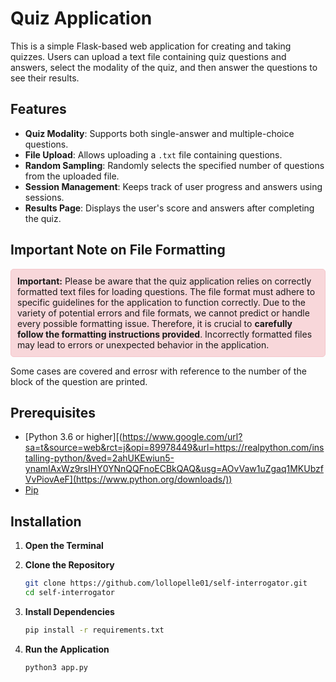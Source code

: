 # Quiz Application

This is a simple Flask-based web application for creating and taking quizzes. Users can upload a text file containing quiz questions and answers, select the modality of the quiz, and then answer the questions to see their results.

## Features

- **Quiz Modality**: Supports both single-answer and multiple-choice questions.
- **File Upload**: Allows uploading a `.txt` file containing questions.
- **Random Sampling**: Randomly selects the specified number of questions from the uploaded file.
- **Session Management**: Keeps track of user progress and answers using sessions.
- **Results Page**: Displays the user's score and answers after completing the quiz.

## Important Note on File Formatting

<div style="background-color: #f8d7da; padding: 10px; border-radius: 5px; border: 1px solid #f5c6cb;">
    <strong>Important:</strong> Please be aware that the quiz application relies on correctly formatted text files for loading questions. The file format must adhere to specific guidelines for the application to function correctly.
    Due to the variety of potential errors and file formats, we cannot predict or handle every possible formatting issue. Therefore, it is crucial to <strong>carefully follow the formatting instructions provided</strong>. Incorrectly formatted files may lead to errors or unexpected behavior in the application.
</div>

Some cases are covered and errosr with reference to the number of the block of the question are printed.

## Prerequisites

- [Python 3.6 or higher][(https://www.google.com/url?sa=t&source=web&rct=j&opi=89978449&url=https://realpython.com/installing-python/&ved=2ahUKEwiun5-ynamIAxWz9rsIHY0YNnQQFnoECBkQAQ&usg=AOvVaw1uZgaq1MKUbzfVvPiovAeF](https://www.python.org/downloads/))
- [Pip](https://pip.pypa.io/en/stable/installation/)

## Installation

1. **Open the Terminal**
2. **Clone the Repository**

   ```bash
   git clone https://github.com/lollopelle01/self-interrogator.git
   cd self-interrogator
   ```
3. **Install Dependencies**

   ```bash
   pip install -r requirements.txt
   ```
4. **Run the Application**

   ```bash
   python3 app.py
   ```
